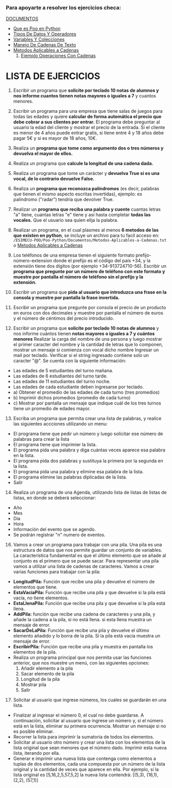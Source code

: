 ### Para apoyarte a resolver los ejercicios checa:
[DOCUMENTOS](Documentos)
 - [Que es Poo en Python](/Poo-Python/Python-POO.md)
 - [Tipos De Datos Y Operadores](Documentos/Tipos-de-datos-Primitivos-y-Operadores.md)
 - [Variables Y Colecciones](Documentos/Variables-y-Colecciones.txt)
 - [Manejo De Cadenas De Texto](Documentos/Manejo-Cadenas-de-Texto.md)
 - [Metodos Aplicables a Cadenas](Documentos/Metodos-Aplicables-a-Cadenas.txt)
    1. [Ejemplo Operaciones Con Cadenas](Documentos/OperacionesConCadenas.PNG)

# LISTA DE EJERCICIOS

1. Escribir un programa que **solicite por teclado 10 notas de alumnos y nos informe cuantos tienen notas mayores o iguales a 7** y cuantos menores.

2. Escribir un programa para una empresa que tiene salas de juegos para todas las edades y quiere **calcular de forma automática el precio que debe cobrar a sus clientes por entrar.** El programa debe preguntar al usuario la edad del cliente y mostrar el precio de la entrada. Si el cliente es menor de 4 años puede entrar gratis, si tiene entre 4 y 18 años debe pagar 5€ y si es mayor de 18 años, 10€.

3. Realiza un **programa que tome como argumento dos o tres números y devuelva el mayor de ellos.**

4. Realiza un programa que **calcule la longitud de una cadena dada.**  

5. Realiza un programa que tome un carácter y **devuelva True si es una vocal, de lo contrario devuelve False.** 

6. Realiza un **programa que reconozca palíndromos** (es decir, palabras que tienen el mismo aspecto escritas invertidas), ejemplo: es palíndromo ("radar") tendría que devolver True. 

7. Realizar un **programa que reciba una palabra y cuente** cuantas letras "a" tiene, cuantas letras "e" tiene y así hasta completar **todas las vocales.** Que el usuario sea quien elija la palabra. 

8. Realizar un programa, en el cual plasmes al menos **6 metodos de las que existen en python**, se incluye un archivo para tu facil acceso en: `/ESIMECU-POO/Poo-Python/Documentos/Metodos-Aplicables-a-Cadenas.txt` o [Metodos Aplicables a Cadenas](Documentos/Metodos-Aplicables-a-Cadenas.txt)

9. Los teléfonos de una empresa tienen el siguiente formato prefijo-número-extension donde el prefijo es el código del país +34, y la extensión tiene dos dígitos (por ejemplo +34-913724710-56). Escribir un **programa que pregunte por un número de teléfono con este formato y muestre por pantalla el número de teléfono sin el prefijo y la extensión.** 

10. Escribir un programa que **pida al usuario que introduzca una frase en la consola y muestre por pantalla la frase invertida.** 

11. Escribir un programa que pregunte por consola el precio de un producto en euros con dos decimales y muestre por pantalla el número de euros y el número de céntimos del precio introducido. 

12. Escribir un programa que **solicite por teclado 10 notas de alumnos** y nos informe cuántos tienen **notas mayores o iguales a 7 y cuántos menores**
Realizar la carga del nombre de una persona y luego mostrar el primer caracter del nombre y la cantidad de letras que lo componen, mostrar un mensaje si comienza con vocal dicho nombre
Ingresar un mail por teclado. Verificar si el string ingresado contiene solo un caracter "@".
Se cuenta con la siguiente información:
 - Las edades de 5 estudiantes del turno mañana.
 - Las edades de 6 estudiantes del turno tarde.
 - Las edades de 11 estudiantes del turno noche.
 - Las edades de cada estudiante deben ingresarse por teclado.
 - a) Obtener el promedio de las edades de cada turno (tres promedios)
 - b) Imprimir dichos promedios (promedio de cada turno)
 - c) Mostrar por pantalla un mensaje que indique cuál de los tres turnos tiene un promedio de edades mayor.

13. Escriba un programa que permita crear una lista de palabras, y realice las siguientes accciones utilizando un menu:
 - El programa tiene que pedir un número y luego solicitar ese número de palabras para crear la lista
 - El programa tiene que imprimier la lista. 
 - El programa pida una palabra y diga cuántas veces aparece esa palabra en la lista. 
 - El programa pida dos palabras y sustituya la primera por la segunda en la lista. 
 - El programa pida una palabra y elimine esa palabra de la lista. 
 - El programa elimine las palabras diplicadas de la lista. 
 - Salir

14. Realiza un programa de una Agenda, utilizando lista de listas de listas de listas, en donde se deberá seleccionar:
 - Año
 - Mes
 - Dia 
 - Hora
 - Información del evento que se agendo.
 - Se podrán registrar "n" numero de eventos.

16. Vamos a crear un programa para trabajar con una pila. Una pila es una estructura de datos que nos permite guardar un conjunto de variables. La característica fundamental es que el último elemento que se añade al conjunto es el primero que se puede sacar. 
Para representar una pila vamos a utilizar una lista de cadenas de caracteres. 
Vamos a crear varias funciones para trabajar con la pila: 
 - **LongitudPila:** Función que recibe una pila y devuelve el número de elementos que tiene. 
 - **EstaVaciaPila:** Función que recibe una pila y que devuelve si la pila está vacía, no tiene elementos. 
 - **EstaLlenaPila:** Función que recibe una pila y que devuelve si la pila está llena. 
 - **AddPila:** función que recibe una cadena de caracteres y una pila, y añade la cadena a la pila, si no está llena. si esta llena muestra un mensaje de error. 
 - **SacarDeLaPila:** Función que recibe una pila y devuelve el último elemento añadido y lo borra de la pila. Si la pila está vacía muestra un mensaje de error. 
 - **EscribirPila:** Función que recibe una pila y muestra en pantalla los elementos de la pila. 
 - Realiza un programa principal que nos permita usar las funciones anterior, que nos muestre un menú, con las siguientes opciones: 
    1. Añadir elemento a la pila 
    2. Sacar elemento de la pila 
    3. Longitud de la pila 
    4. Mostrar pila 
    5. Salir 


17. Solicitar al usuario que ingrese números, los cuales se guardarán en una lista. 
- Finalizar al ingresar el número 0, el cual no debe guardarse.
A continuación, solicitar al usuario que ingrese un número y, si el número está en la lista, eliminar su primera ocurrencia. Mostrar un mensaje si no es posible eliminar.
- Recorrer la lista para imprimir la sumatoria de todos los elementos.
- Solicitar al usuario otro número y crear una lista con los elementos de la lista original que sean menores que el número dado. Imprimir esta nueva lista, iterando por ella.
- Generar e imprimir una nueva lista que contenga como elementos a tuplas de dos elementos, cada una compuesta por un número de la lista original y la cantidad de veces que aparece en ella. 
Por ejemplo, si la lista original es [5,16,2,5,57,5,2] la nueva lista contendrá: [(5,3), (16,1), (2,2), (57,1)]

